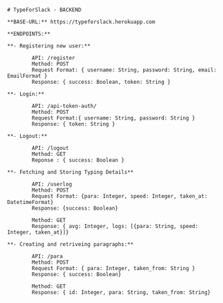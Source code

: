     # TypeForSlack - BACKEND

    **BASE-URL:** https://typeforslack.herokuapp.com

    **ENDPOINTS:**

    **- Registering new user:**

            API: /register
            Method: POST
            Request Format: { username: String, password: String, email: EmailFormat }
            Response: { success: Boolean, token: String }

    **- Login:**

            API: /api-token-auth/
            Method: POST
            Request Format:{ username: String, password: String }
            Response: { token: String }

    **- Logout:**

            API: /logout
            Method: GET
            Reponse : { success: Boolean }

    **- Fetching and Storing Typing Details**

            API: /userlog
            Method: POST
            Request Format: {para: Integer, speed: Integer, taken_at: DatetimeFormat}
            Response: {success: Boolean}

            Method: GET
            Response: { avg: Integer, logs: [{para: String, speed: Integer, taken_at}]}

    **- Creating and retriveing paragraphs:**

            API: /para
            Method: POST
            Request Format: { para: Integer, taken_from: String }
            Response: { success: Boolean}

            Method: GET
            Response: { id: Integer, para: String, taken_from: String}
